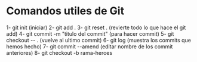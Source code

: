 # Comandos utiles de Git

1- git init (iniciar)
2- git add .
3- git reset . (revierte todo lo que hace el git add)
4- git commit -m "titulo del commit" (para hacer commit)
5- git checkout -- . (vuelve al ultimo commit)
6- git log (muestra los commits que hemos hecho)
7- git commit --amend (editar nombre de los commit anteriores)
8- git checkout -b rama-heroes
